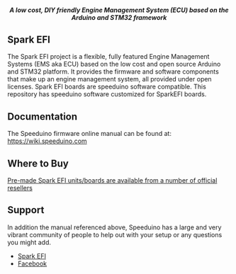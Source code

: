 <div align="center">

##### A low cost, DIY friendly Engine Management System (ECU) based on the Arduino and STM32 framework
</div>


## Spark EFI
The Spark EFI project is a flexible, fully featured Engine Management Systems (EMS aka ECU) based on the low cost and open source Arduino and STM32 platform. It provides the firmware and software components that make up an engine management system, all provided under open licenses. Spark EFI boards are speeduino software compatible. This repository has speeduino software customized for SparkEFI boards.

## Documentation
The Speeduino firmware online manual can be found at: https://wiki.speeduino.com

## Where to Buy
[Pre-made Spark EFI units/boards are available from a number of official resellers](https://www.aliexpress.com/store/5782349)

## Support
In addition the manual referenced above, Speeduino has a large and very vibrant community of people to help out with your setup or any questions you might add. 

* [Spark EFI](https://www.sparkefi.net) 
* [Facebook](https://www.facebook.com/sparkefi)
